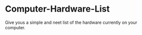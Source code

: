 # Computer-Hardware-List
Give yous a simple and neet list of the hardware currently on your computer.
